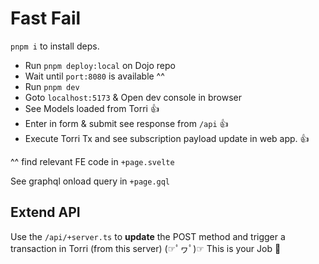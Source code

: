 # Fast Fail

`pnpm i` to install deps.



* Run `pnpm deploy:local` on Dojo repo
* Wait until `port:8080` is available ^^
* Run `pnpm dev` 
* Goto `localhost:5173` & Open dev console in browser
* See Models loaded from Torri 👍
* Enter in form & submit see response from `/api` 👍
* Execute Torri Tx and see subscription payload update in web app. 👍



^^ find relevant FE code in `+page.svelte`

See graphql onload query in `+page.gql`



## Extend API

Use the `/api/+server.ts` to **update** the POST method and trigger a transaction in Torri (from this server) 
(☞ﾟヮﾟ)☞ This is your Job 👀
